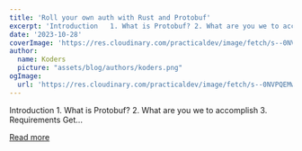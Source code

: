 ```yaml
---
title: 'Roll your own auth with Rust and Protobuf'
excerpt: 'Introduction   1. What is Protobuf? 2. What are you we to accomplish 3. Requirements      Get...'
date: '2023-10-28'
coverImage: 'https://res.cloudinary.com/practicaldev/image/fetch/s--0NVPQEMw--/c_imagga_scale,f_auto,fl_progressive,h_420,q_auto,w_1000/https://dev-to-uploads.s3.amazonaws.com/uploads/articles/ru0d1bbvhjzv2pixh0eo.png'
author:
  name: Koders
  picture: "assets/blog/authors/koders.png"
ogImage:
  url: 'https://res.cloudinary.com/practicaldev/image/fetch/s--0NVPQEMw--/c_imagga_scale,f_auto,fl_progressive,h_420,q_auto,w_1000/https://dev-to-uploads.s3.amazonaws.com/uploads/articles/ru0d1bbvhjzv2pixh0eo.png'
---
```


Introduction   1. What is Protobuf? 2. What are you we to accomplish 3. Requirements      Get...

[Read more](https://dev.to/martinp/roll-your-own-auth-with-rust-and-protobuf-24ke)
